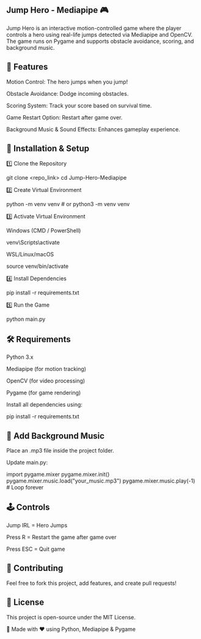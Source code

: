 ## Jump Hero - Mediapipe 🎮

Jump Hero is an interactive motion-controlled game where the player controls a hero using real-life jumps detected via Mediapipe and OpenCV. The game runs on Pygame and supports obstacle avoidance, scoring, and background music.

## 📌 Features

Motion Control: The hero jumps when you jump!

Obstacle Avoidance: Dodge incoming obstacles.

Scoring System: Track your score based on survival time.

Game Restart Option: Restart after game over.

Background Music & Sound Effects: Enhances gameplay experience.

## 🚀 Installation & Setup

1️⃣ Clone the Repository

git clone <repo_link>
cd Jump-Hero-Mediapipe

2️⃣ Create Virtual Environment

python -m venv venv  # or python3 -m venv venv

3️⃣ Activate Virtual Environment

Windows (CMD / PowerShell)

venv\Scripts\activate

WSL/Linux/macOS

source venv/bin/activate

4️⃣ Install Dependencies

pip install -r requirements.txt

5️⃣ Run the Game

python main.py

## 🛠 Requirements

Python 3.x

Mediapipe (for motion tracking)

OpenCV (for video processing)

Pygame (for game rendering)

Install all dependencies using:

pip install -r requirements.txt

## 🎵 Add Background Music

Place an .mp3 file inside the project folder.

Update main.py:

import pygame.mixer
pygame.mixer.init()
pygame.mixer.music.load("your_music.mp3")
pygame.mixer.music.play(-1)  # Loop forever

## 🕹 Controls

Jump IRL = Hero Jumps

Press R = Restart the game after game over

Press ESC = Quit game

## 📢 Contributing

Feel free to fork this project, add features, and create pull requests!

## 📜 License

This project is open-source under the MIT License.

🎯 Made with ❤️ using Python, Mediapipe & Pygame
